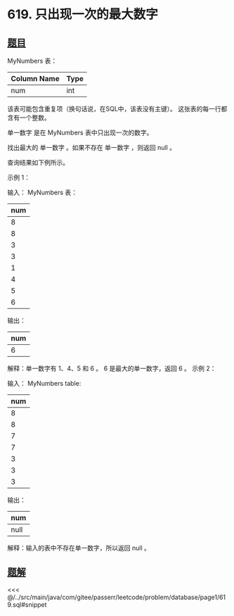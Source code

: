 # 619. 只出现一次的最大数字
## [题目](https://leetcode.cn/problems/biggest-single-number/)

MyNumbers 表：

| Column Name | Type |
|:------------|:-----|
| num         | int  |

该表可能包含重复项（换句话说，在SQL中，该表没有主键）。
这张表的每一行都含有一个整数。

单一数字 是在 MyNumbers 表中只出现一次的数字。

找出最大的 单一数字 。如果不存在 单一数字 ，则返回 null 。

查询结果如下例所示。

示例 1：

输入：
MyNumbers 表：

| num |
|:----|
| 8   |
| 8   |
| 3   |
| 3   |
| 1   |
| 4   |
| 5   |
| 6   |

输出：

| num |
|:----|
| 6   |

解释：单一数字有 1、4、5 和 6 。
6 是最大的单一数字，返回 6 。
示例 2：

输入：
MyNumbers table:

| num |
|:----|
| 8   |
| 8   |
| 7   |
| 7   |
| 3   |
| 3   |
| 3   |

输出：

| num  |
|:-----|
| null |

解释：输入的表中不存在单一数字，所以返回 null 。


## [题解](https://github.com/PasseRR/JavaLeetCode/blob/master/src/main/java/com/gitee/passerr/leetcode/problem/database/page1/619.sql)

<<< @/../src/main/java/com/gitee/passerr/leetcode/problem/database/page1/619.sql#snippet
